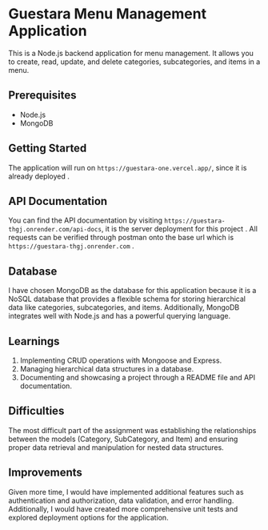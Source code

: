 # Guestara Menu Management Application

This is a Node.js backend application for menu management. It allows you to create, read, update, and delete categories, subcategories, and items in a menu.

## Prerequisites

- Node.js 
- MongoDB 

## Getting Started

The application will run on `https://guestara-one.vercel.app/`, since it is already deployed .

## API Documentation

You can find the API documentation by visiting `https://guestara-thgj.onrender.com/api-docs`, it is the server deployment for this project . All requests can be verified through postman onto the base url which is `https://guestara-thgj.onrender.com` . 

## Database

I have chosen MongoDB as the database for this application because it is a NoSQL database that provides a flexible schema for storing hierarchical data like categories, subcategories, and items. Additionally, MongoDB integrates well with Node.js and has a powerful querying language.

## Learnings

1. Implementing CRUD operations with Mongoose and Express.
2. Managing hierarchical data structures in a database.
3. Documenting and showcasing a project through a README file and API documentation.

## Difficulties

The most difficult part of the assignment was establishing the relationships between the models (Category, SubCategory, and Item) and ensuring proper data retrieval and manipulation for nested data structures.

## Improvements

Given more time, I would have implemented additional features such as authentication and authorization, data validation, and error handling. Additionally, I would have created more comprehensive unit tests and explored deployment options for the application.


